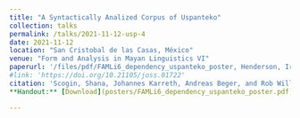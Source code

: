 ```yaml
---
title: "A Syntactically Analized Corpus of Uspanteko"
collection: talks
permalink: /talks/2021-11-12-usp-4
date: 2021-11-12
location: "San Cristobal de las Casas, México"
venue: "Form and Analysis in Mayan Linguistics VI"
paperurl: '/files/pdf/FAMLi6_dependency_uspanteko_poster, Henderson, Irizarry, Tyers.pdf'
#link: 'https://doi.org/10.21105/joss.01722'
citation: 'Scogin, Shana, Johannes Karreth, Andreas Beger, and Rob Williams. 2019. &quot;BayesPostEst: An R Package to Generate Postestimation Quantities for Bayesian MCMC Estimation.&quot; <i>Journal of Open Source Software</i> 4(42): 1722. doi:10.21105/joss.01722'
**Handout:** [Download](posters/FAMLi6_dependency_uspanteko_poster.pdf)

---
```


